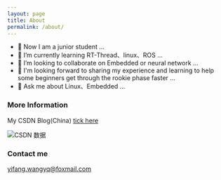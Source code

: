 ```yaml
---
layout: page
title: About
permalink: /about/
---
```


- 🔭 Now I am a junior student ...
- 🌱 I’m currently learning RT-Thread、linux、ROS ...
- 👯 I’m looking to collaborate on Embedded or neural network ...
- 🤔 I'm looking forward to sharing my experience and learning to help some beginners get through the rookie phase faster ...
- 💬 Ask me about Linux、Embedded ...

### More Information

My CSDN Blog(China) [tick here](https://blog.csdn.net/qq_56914146)

![CSDN 数据](https://stats.justsong.cn/api/csdn?id=qq_56914146)

### Contact me

[yifang.wangyq@foxmail.com](2053731441@qq.com)
